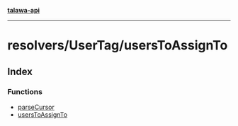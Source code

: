 [**talawa-api**](../../../README.md)

***

# resolvers/UserTag/usersToAssignTo

## Index

### Functions

- [parseCursor](functions/parseCursor.md)
- [usersToAssignTo](functions/usersToAssignTo.md)
